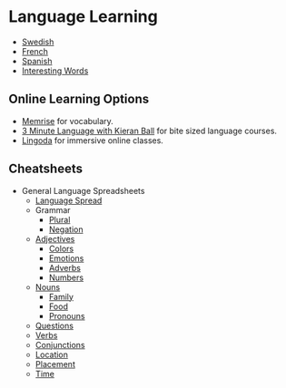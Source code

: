 # Language Learning

- [Swedish](./swedish/swedish.md)
- [French](./french/french.md)
- [Spanish](./spanish/spanish.md)
- [Interesting Words](./interesting-words.md)

## Online Learning Options

- [Memrise](https://memrise.com/) for vocabulary.
- [3 Minute Language with Kieran Ball](https://3minutelanguages.teachable.com/) for bite sized language courses.
- [Lingoda](https://www.lingoda.com/en/) for immersive online classes.

## Cheatsheets

- General Language Spreadsheets
  - [Language Spread](./language-spread/language-spread.md)
  - Grammar
    - [Plural](./language-spread/language-spreads-plurals.md)
    - [Negation](./language-spread/language-spread-negation.md)
  - [Adjectives](./language-spread/language-spread-adjectives.md)
    - [Colors](./language-spread/language-spread-colors.md)
    - [Emotions](./language-spread/language-spread-emotions.md)
    - [Adverbs](./language-spread/language-spread-adverbs.md)
    - [Numbers](./language-spread/language-spread-numbers.md)
  - [Nouns](./language-spread/language-spread-nouns.md)
    - [Family](./language-spread/language-spread-family.md)
    - [Food](./language-spread/language-spread-food.md)
    - [Pronouns](./language-spread/language-spread-pronouns.md)
  - [Questions](./language-spread/language-spread-questions.md)
  - [Verbs](./language-spread/language-spread-verbs.md)
  - [Conjunctions](./language-spread/language-spread-conjunctions.md)
  - [Location](./language-spread/language-spread-location.md)
  - [Placement](./language-spread/language-spread-placement.md)
  - [Time](./language-spread/language-spread-time.md)
